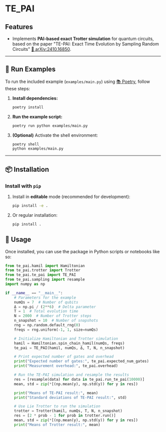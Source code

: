 # TE_PAI

## Features

- Implements **PAI-based exact Trotter simulation** for quantum circuits, based on the paper "TE-PAI: Exact Time Evolution by Sampling Random Circuits" [📄 arXiv:2410.16850](https://arxiv.org/abs/2410.16850).

---

## 🚀 Run Examples

To run the included example (`examples/main.py`) using [📚 Poetry](https://python-poetry.org/), follow these steps:

1. **Install dependencies:**

   ```bash
   poetry install
   ```

2. **Run the example script:**

   ```bash
   poetry run python examples/main.py
   ```

3. **(Optional)** Activate the shell environment:
   ```bash
   poetry shell
   python examples/main.py
   ```

---

## 📦 Installation

### Install with `pip`

1. Install in **editable** mode (recommended for development):

   ```bash
   pip install -e .
   ```

2. Or regular installation:
   ```bash
   pip install .
   ```

## 🧪 Usage

Once installed, you can use the package in Python scripts or notebooks like so:

```python
from te_pai.hamil import Hamiltonian
from te_pai.trotter import Trotter
from te_pai.te_pai import TE_PAI
from te_pai.sampling import resample
import numpy as np

if __name__ == "__main__":
    # Parameters for the example
    numQs = 7  # Number of qubits
    Δ = np.pi / (2**6)  # Delta parameter
    T = 1  # Total evolution time
    N = 2000  # Number of Trotter steps
    n_snapshot = 10  # Number of snapshots
    rng = np.random.default_rng(0)
    freqs = rng.uniform(-1, 1, size=numQs)

    # Initialize Hamiltonian and Trotter simulation
    hamil = Hamiltonian.spin_chain_hamil(numQs, freqs)
    te_pai = TE_PAI(hamil, numQs, Δ, T, N, n_snapshot)

    # Print expected number of gates and overhead
    print("Expected number of gates:", te_pai.expected_num_gates)
    print("Measurement overhead:", te_pai.overhead)

    # Run the TE-PAI simulation and resample the results
    res = [resample(data) for data in te_pai.run_te_pai(10000)]
    mean, std = zip(*[(np.mean(y), np.std(y)) for y in res])

    print("Means of TE-PAI result:", mean)
    print("Standard deviations of TE-PAI result:", std)

    # Use Lie Trotter to run the simulation
    trotter = Trotter(hamil, numQs, T, N, n_snapshot)
    res = [2 * prob - 1 for prob in trotter.run()]
    mean, std = zip(*[(np.mean(y), np.std(y)) for y in res])
    print("Means of Trotter result:", mean)
```
